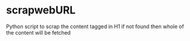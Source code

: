# scrapwebURL
Python script to scrap the content tagged in H1 if not found then whole of the content will be fetched

